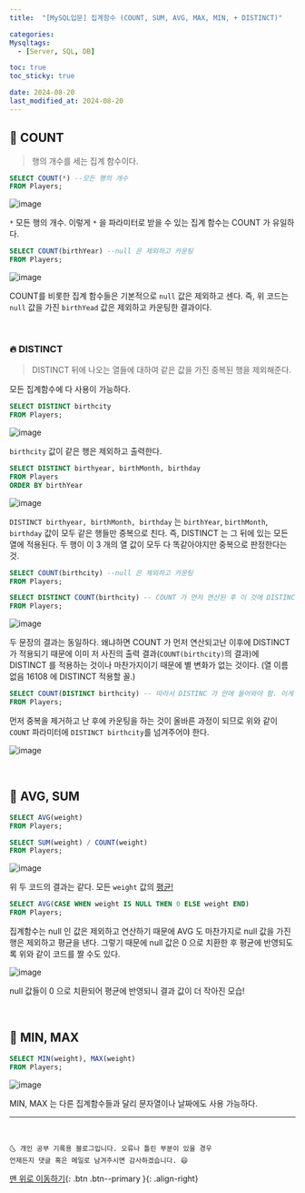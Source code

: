 ```yaml
---
title:  "[MySQL입문] 집계함수 (COUNT, SUM, AVG, MAX, MIN, + DISTINCT)" 

categories:
Mysqltags:
  - [Server, SQL, DB]

toc: true
toc_sticky: true

date: 2024-08-20
last_modified_at: 2024-08-20
---
```



## 🚀 COUNT

> 행의 개수를 세는 집계 함수이다.

```sql
SELECT COUNT(*) --모든 행의 개수
FROM Players;
```

![image](https://user-images.githubusercontent.com/42318591/116394294-b3638200-a85d-11eb-9ed0-e59edcf13385.png)


`*` 모든 행의 개수. 이렇게 `*` 을 파라미터로 받을 수 있는 집계 함수는 COUNT 가 유일하다.

```sql
SELECT COUNT(birthYear) --null 은 제외하고 카운팅
FROM Players;
```

![image](https://user-images.githubusercontent.com/42318591/116394340-c0807100-a85d-11eb-8299-77ddce954899.png)


COUNT를 비롯한 집계 함수들은 기본적으로 `null` 값은 제외하고 센다. 즉, 위 코드는 `null` 값을 가진 `birthYead` 값은 제외하고 카운팅한 결과이다.


<br>

### 🔥 DISTINCT

> DISTINCT 뒤에 나오는 열들에 대하여 같은 값을 가진 중복된 행을 제외해준다. 

모든 집계함수에 다 사용이 가능하다.

```sql
SELECT DISTINCT birthcity
FROM Players;
```

![image](https://user-images.githubusercontent.com/42318591/116394481-ec035b80-a85d-11eb-8e16-1b7139c2cca1.png)

 `birthcity` 값이 같은 행은 제외하고 출력한다.

```sql
SELECT DISTINCT birthyear, birthMonth, birthday
FROM Players
ORDER BY birthYear
```

![image](https://user-images.githubusercontent.com/42318591/116394559-0a695700-a85e-11eb-941a-6a82b976259c.png)

`DISTINCT birthyear, birthMonth, birthday` 는 `birthYear`, `birthMonth`, `birthday` 값이 모두 같은 행들만 중복으로 친다. 즉, DISTINCT 는 그 뒤에 있는 모든 열에 적용된다. 두 행이 이 3 개의 열 값이 모두 다 똑같아야지만 중복으로 판정한다는 것.


```sql
SELECT COUNT(birthcity) --null 은 제외하고 카운팅
FROM Players;

SELECT DISTINCT COUNT(birthcity) -- COUNT 가 먼저 연산된 후 이 것에 DISTINCT 가 적용 됨
FROM Players;
```
![image](https://user-images.githubusercontent.com/42318591/116403978-27575780-a869-11eb-9f7f-79bf9b151ac7.png)

두 문장의 결과는 동일하다. 왜냐하면 COUNT 가 먼저 연산되고난 이후에 DISTINCT 가 적용되기 때문에 이미 저 사진의 출력 결과(`COUNT(birthcity)`의 결과)에 DISTINCT 를 적용하는 것이나 마찬가지이기 때문에 별 변화가 없는 것이다. (열 이름 없음 16108 에 DISTINCT 적용할 꼴.)


```sql
SELECT COUNT(DISTINCT birthcity) -- 따라서 DISTINC 가 안에 들어와야 함. 이게 옳은 표현!
FROM Players;
```

먼저 중복을 제거하고 난 후에 카운팅을 하는 것이 올바른 과정이 되므로 위와 같이 `COUNT` 파라미터에 `DISTINCT birthcity`를 넘겨주어야 한다.

![image](https://user-images.githubusercontent.com/42318591/116404338-8026f000-a869-11eb-8f63-489638e956f4.png)

<br>

## 🚀 AVG, SUM 

```sql
SELECT AVG(weight)
FROM Players;
```
```sql
SELECT SUM(weight) / COUNT(weight)
FROM Players;
```

![image](https://user-images.githubusercontent.com/42318591/116404465-9a60ce00-a869-11eb-9152-1685075bb8a4.png)


위 두 코드의 결과는 같다. 모든 `weight` 값의 <u>평균!</u>

```sql
SELECT AVG(CASE WHEN weight IS NULL THEN 0 ELSE weight END)
FROM Players;
```

집계함수는 null 인 값은 제외하고 연산하기 때문에 AVG 도 마찬가지로 null 값을 가진 행은 제외하고 평균을 낸다. 그렇기 때문에 null 값은 0 으로 치환한 후 평균에 반영되도록 위와 같이 코드를 짤 수도 있다.

![image](https://user-images.githubusercontent.com/42318591/116404688-d8f68880-a869-11eb-886f-0cce1c1c50ec.png)

null 값들이 0 으로 치환되어 평균에 반영되니 결과 값이 더 작아진 모습!

<br>

## 🚀 MIN, MAX

```sql
SELECT MIN(weight), MAX(weight)
FROM Players;
```

![image](https://user-images.githubusercontent.com/42318591/116404782-f0357600-a869-11eb-8e58-223d6c024161.png)

MIN, MAX 는 다른 집계함수들과 달리 문자열이나 날짜에도 사용 가능하다.

***
<br>

    🌜 개인 공부 기록용 블로그입니다. 오류나 틀린 부분이 있을 경우 
    언제든지 댓글 혹은 메일로 남겨주시면 감사하겠습니다. 😄

[맨 위로 이동하기](#){: .btn .btn--primary }{: .align-right}